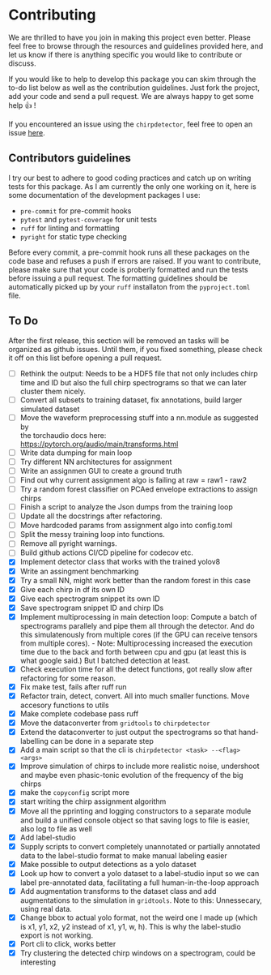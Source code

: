 # Contributing

We are thrilled to have you join in making this project even better. Please
feel free to browse through the resources and guidelines provided here, and let
us know if there is anything specific you would like to contribute or discuss.

If you would like to help to develop this package you can skim through the
to-do list below as well as the contribution guidelines. Just fork the project,
add your code and send a pull request. We are always happy to get some help
:thumbsup: !

If you encountered an issue using the `chirpdetector`, feel free to open an
issue [here](https://github.com/weygoldt/chirpdetector/issues).

## Contributors guidelines

I try our best to adhere to good coding practices and catch up on writing tests
for this package. As I am currently the only one working on it, here is some
documentation of the development packages I use:

- `pre-commit` for pre-commit hooks
- `pytest` and `pytest-coverage` for unit tests
- `ruff` for linting and formatting
- `pyright` for static type checking

Before every commit, a pre-commit hook runs all these packages on the code base
and refuses a push if errors are raised. If you want to contribute, please make
sure that your code is proberly formatted and run the tests before issuing a
pull request. The formatting guidelines should be automatically picked up by
your `ruff` installaton from the `pyproject.toml` file.

## To Do

After the first release, this section will be removed an tasks will be
organized as github issues. Until them, if you fixed something, please check it
off on this list before opening a pull request.

- [ ] Rethink the output: Needs to be a HDF5 file that not only includes 
      chirp time and ID but also the full chirp spectrograms so that 
      we can later cluster them nicely.
- [ ] Convert all subsets to training dataset, fix annotations, build larger simulated dataset
- [ ] Move the waveform preprocessing stuff into a nn.module as suggested by  
  the torchaudio docs here: https://pytorch.org/audio/main/transforms.html
- [ ] Write data dumping for main loop
- [ ] Try different NN architectures for assignment
- [ ] Write an assignmen GUI to create a ground truth
- [ ] Find out why current assignment algo is failing at raw = raw1 - raw2
- [ ] Try a random forest classifier on PCAed envelope extractions to assign
  chirps
- [ ] Finish a script to analyze the Json dumps from the training loop
- [ ] Update all the docstrings after refactoring.
- [ ] Move hardcoded params from assignment algo into config.toml
- [ ] Split the messy training loop into functions.
- [ ] Remove all pyright warnings.
- [ ] Build github actions CI/CD pipeline for codecov etc.
- [x] Implement detector class that works with the trained yolov8
- [x] Write an assingment benchmarking
- [x] Try a small NN, might work better than the random forest in this case
- [x] Give each chirp in df its own ID
- [x] Give each spectrogram snippet its own ID
- [x] Save spectrogram snippet ID and chirp IDs
- [x] Implement multiprocessing in main detection loop: Compute a batch of
  spectrograms parallely and pipe them all through the detector. And do this
  simulatenously from multiple cores (if the GPU can receive tensors from
  multiple cores). - Note: Multiprocessing increased the execution time due to
  the back and forth between cpu and gpu (at least this is what google said.)
  But I batched detection at least.
- [x] Check execution time for all the detect functions, got really slow after
  refactoring for some reason.
- [x] Fix make test, fails after ruff run
- [x] Refactor train, detect, convert. All into much smaller functions. Move
  accesory functions to utils
- [x] Make complete codebase pass ruff
- [x] Move the dataconverter from `gridtools` to `chirpdetector`
- [x] Extend the dataconverter to just output the spectrograms so that
  hand-labelling can be done in a separate step
- [x] Add a main script so that the cli is `chirpdetector <task> --<flag>
  <args>`
- [x] Improve simulation of chirps to include more realistic noise, undershoot
  and maybe even phasic-tonic evolution of the frequency of the big chirps
- [x] make the `copyconfig` script more
- [x] start writing the chirp assignment algorithm
- [x] Move all the pprinting and logging constructors to a separate module and
  build a unified console object so that saving logs to file is easier, also
  log to file as well
- [x] Add label-studio
- [x] Supply scripts to convert completely unannotated or partially annotated
  data to the label-studio format to make manual labeling easier
- [x] Make possible to output detections as a yolo dataset
- [x] Look up how to convert a yolo dataset to a label-studio input so we can
  label pre-annotated data, facilitating a full human-in-the-loop approach
- [x] Add augmentation transforms to the dataset class and add augmentations to
  the simulation in `gridtools`. Note to this: Unnessecary, using real data.
- [x] Change bbox to actual yolo format, not the weird one I made up (which is
  x1, y1, x2, y2 instead of x1, y1, w, h). This is why the label-studio export
  is not working.
- [x] Port cli to click, works better
- [x] Try clustering the detected chirp windows on a spectrogram, could be
  interesting
